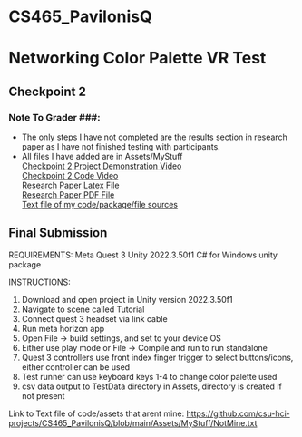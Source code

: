 # CS465_PavilonisQ

# Networking Color Palette VR Test #

## Checkpoint 2 ##

### Note To Grader ###:
 - The only steps I have not completed are the results section in research paper as I have not finished testing with participants. 
 - All files I have added are in Assets/MyStuff <br>
[Checkpoint 2 Project Demonstration Video](https://youtu.be/BRDd9hiu2nQ) <br>
[Checkpoint 2 Code Video](https://youtu.be/37n4za1-ZTI) <br>
[Research Paper Latex File](https://github.com/csu-hci-projects/CS465_PavilonisQ/blob/main/ResearchPaper/CS_465_Pavilonis_Quintin_Research_Paper.tex) <br>
[Research Paper PDF File](https://github.com/csu-hci-projects/CS465_PavilonisQ/blob/main/ResearchPaper/CS_465_Pavilonis_Quintin_Research_Paper.pdf) <br>
[Text file of my code/package/file sources](https://github.com/csu-hci-projects/CS465_PavilonisQ/blob/main/Assets/MyStuff/NotMine.txt)



## Final Submission ##
REQUIREMENTS:
Meta Quest 3
Unity 2022.3.50f1
C# for Windows  unity package


INSTRUCTIONS:
1. Download and open project in Unity version 2022.3.50f1
2. Navigate to scene called Tutorial
3. Connect quest 3 headset via link cable
4. Run meta horizon app
5. Open File -> build settings, and set to your device OS
6. Either use play mode or File -> Compile and run to run standalone
7. Quest 3 controllers use front index finger trigger to select buttons/icons, either controller can be used
8. Test runner can use keyboard keys 1-4 to change color palette used
9. csv data output to TestData directory in Assets, directory is created if not present


Link to Text file of code/assets that arent mine:
https://github.com/csu-hci-projects/CS465_PavilonisQ/blob/main/Assets/MyStuff/NotMine.txt
